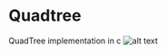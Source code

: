 # Quadtree
QuadTree implementation in c
![alt text](https://github.com/jdufou1/quadtree/blob/main/img/nebuleuse.PNG)
